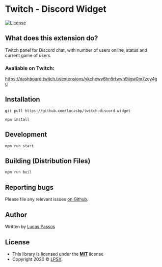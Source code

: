 # Twitch - Discord Widget

[![License](https://img.shields.io/:license-mit-blue.svg?style=flat-square)](https://badges.mit-license.org)

## What does this extension do?
Twitch panel for Discord chat, with number of users online, status and current game of users.

### Avaliable on Twitch:
https://dashboard.twitch.tv/extensions/ykchewy6hn5rtwvh9ijgw0m7zey4gu

## Installation
`git pull https://github.com/lucasbp/twitch-discord-widget`

`npm install`

## Development
`npm run start`

## Building (Distribution Files)
`npm run buil`

## Reporting bugs
Please file any relevant issues [on Github](https://github.com/lucasbp/twitch-discord-widget/issues).

## Author
Written by [Lucas Passos](https://github.com/lucasbp)

## License
- This library is licensed under the **[MIT](http://opensource.org/licenses/mit-license.php)** license
- Copyright 2020 © <a href="https://lpsx.com.br" target="_blank">LPSX</a>.